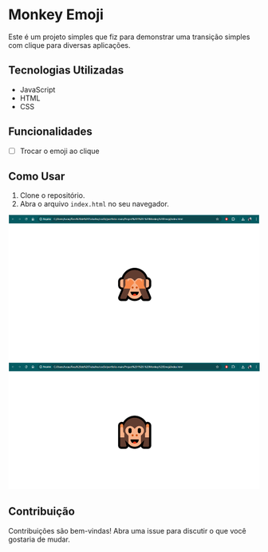 # Monkey Emoji

Este é um projeto simples que fiz para demonstrar uma transição simples com clique para diversas aplicações.

## Tecnologias Utilizadas

- JavaScript
- HTML
- CSS

## Funcionalidades

- [ ] Trocar o emoji ao clique

## Como Usar

1. Clone o repositório.
2. Abra o arquivo `index.html` no seu navegador.

![Screenshot](./screenshots/screenshotMonkeyEmojiproj.png)

## Contribuição

Contribuições são bem-vindas! Abra uma issue para discutir o que você gostaria de mudar.

